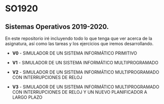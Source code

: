 # SO1920
Sistemas Operativos 2019-2020.
----
En este repositorio iré incluyendo todo lo que tenga que ver acerca de la asignatura, así como las tareas y los ejercicios que iremos desarrollando.

* **V0** - SIMULADOR DE UN SISTEMA INFORMÁTICO PRIMITIVO

* **V1** - SIMULADOR DE UN SISTEMA INFORMÁTICO MULTIPROGRAMADO

* **V2** - SIMULADOR DE UN SISTEMA INFORMÁTICO MULTIPROGRAMADO CON INTERRUPCIONES DE RELOJ

* **V3** - SIMULADOR DE UN SISTEMA INFORMÁTICO MULTIPROGRAMADO CON INTERRUPCIONES DE RELOJ Y UN NUEVO PLANIFICADOR A LARGO PLAZO
